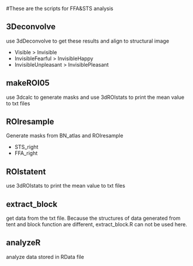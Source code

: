 #These are the scripts for FFA&STS analysis
## 3Deconvolve
use 3dDeconvolve to get these results and align to structural image
* Visible > Invisible
* InvisibleFearful > InvisibleHappy
* InvisibleUnpleasant > InvisiblePleasant
## makeROI05
use 3dcalc to generate masks and use 3dROIstats to print the mean value to txt files

## ROIresample
Generate masks from BN_atlas and ROIresample
* STS_right
* FFA_right

<!-- ## 3Deconvolvetent
get the same results as 3Deconvolve but use tent function -->

## ROIstatent
use 3dROIstats to print the mean value to txt files

## extract_block
get data from the txt file.
Because the structures of data generated from tent and block function are different, extract_block.R can not be used here.

## analyzeR
analyze data stored in RData file
